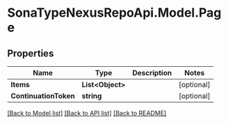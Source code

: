 # SonaTypeNexusRepoApi.Model.Page
## Properties

Name | Type | Description | Notes
------------ | ------------- | ------------- | -------------
**Items** | **List&lt;Object&gt;** |  | [optional] 
**ContinuationToken** | **string** |  | [optional] 

[[Back to Model list]](../README.md#documentation-for-models) [[Back to API list]](../README.md#documentation-for-api-endpoints) [[Back to README]](../README.md)

